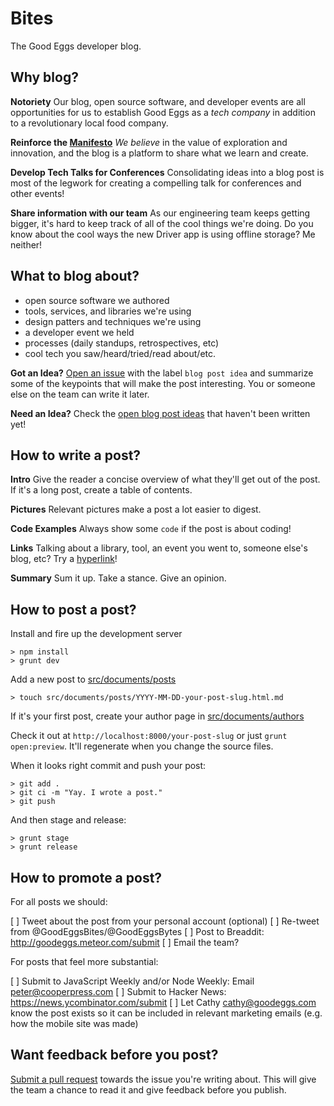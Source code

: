 # Bites
The Good Eggs developer blog.


Why blog?
---------

**Notoriety**
Our blog, open source software, and developer events are all opportunities for us
to establish Good Eggs as a _tech company_ in addition to a revolutionary local food company.

**Reinforce the [Manifesto](https://github.com/goodeggs/bites/blob/master/src/documents/posts/2014-02-25-manifesto.html.md#we-believe)**
_We believe_ in the value of exploration and innovation, and the blog is a platform to share what we learn and create.

**Develop Tech Talks for Conferences**
Consolidating ideas into a blog post is most of the legwork for creating a compelling talk for conferences and other events!

**Share information with our team**
As our engineering team keeps getting bigger, it's hard to keep track of all of the cool things we're doing. Do you know about the cool ways the new Driver app is using offline storage? Me neither!

What to blog about?
-------------------
* open source software we authored
* tools, services, and libraries we're using
* design patters and techniques we're using
* a developer event we held
* processes (daily standups, retrospectives, etc)
* cool tech you saw/heard/tried/read about/etc.

**Got an Idea?**
[Open an issue](https://github.com/goodeggs/bites/issues/new) with the label `blog post idea` and summarize some of the keypoints that will make the post interesting. You or someone else on the team can write it later.

**Need an Idea?**
Check the [open blog post ideas](https://github.com/goodeggs/bites/issues?labels=blog+post+idea&state=open) that haven't been written yet!

How to write a post?
--------------------

**Intro**
Give the reader a concise overview of what they'll get out of the post. If it's a long post, create a table of contents.

**Pictures**
Relevant pictures make a post a lot easier to digest.

**Code Examples**
Always show some `code` if the post is about coding!

**Links**
Talking about a library, tool, an event you went to, someone else's blog, etc? Try a [hyperlink](http://en.wikipedia.org/wiki/Hyperlink)!

**Summary**
Sum it up. Take a stance. Give an opinion.


How to post a post?
-------------------
Install and fire up the development server

    > npm install
    > grunt dev

Add a new post to [src/documents/posts](https://github.com/goodeggs/bites/tree/master/src/documents/posts)

    > touch src/documents/posts/YYYY-MM-DD-your-post-slug.html.md

If it's your first post, create your author page in [src/documents/authors](https://github.com/goodeggs/bites/tree/master/src/documents/authors)

Check it out at `http://localhost:8000/your-post-slug` or just `grunt open:preview`.  It'll regenerate when you change the source files.

When it looks right commit and push your post:

    > git add .
    > git ci -m "Yay. I wrote a post."
    > git push

And then stage and release:

    > grunt stage
    > grunt release

How to promote a post?
----------------------

For all posts we should:

[ ] Tweet about the post from your personal account (optional)
[ ] Re-tweet from @GoodEggsBites/@GoodEggsBytes
[ ] Post to Breaddit: http://goodeggs.meteor.com/submit
[ ] Email the team?

For posts that feel more substantial:

[ ] Submit to JavaScript Weekly and/or Node Weekly: Email peter@cooperpress.com
[ ] Submit to Hacker News: https://news.ycombinator.com/submit
[ ] Let Cathy <cathy@goodeggs.com> know the post exists so it can be included in relevant marketing emails (e.g. how the mobile site was made)


Want feedback before you post?
-----------------------
[Submit a pull request](https://github.com/goodeggs/bites/compare/) towards the issue you're writing about. This will give the team a chance to read it and give feedback before you publish.
